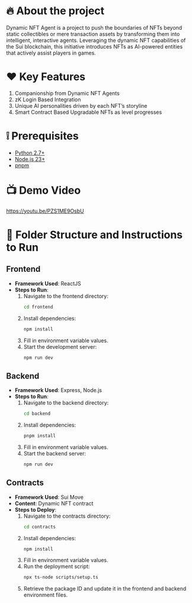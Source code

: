 # 🔥 About the project
Dynamic NFT Agent is a project to push the boundaries of NFTs beyond static collectibles or mere transaction assets by transforming them into intelligent, interactive agents. Leveraging the dynamic NFT capabilities of the Sui blockchain, this initiative introduces NFTs as AI-powered entities that actively assist players in games.

# ❤️ Key Features
1. Companionship from Dynamic NFT Agents
2. zK Login Based Integration
3. Unique AI personalities driven by each NFT’s storyline
4. Smart Contract Based Upgradable NFTs as level progresses

# ❕ Prerequisites
- [Python 2.7+](https://www.python.org/)
- [Node.js 23+](https://nodejs.org/)
- [pnpm](https://pnpm.io/)

# 📺 Demo Video
https://youtu.be/PZS1ME9OsbU

# 📁 Folder Structure and Instructions to Run
## Frontend
- **Framework Used**: ReactJS
- **Steps to Run**:
  1. Navigate to the frontend directory:
     ```sh
     cd frontend
     ```
  2. Install dependencies:
     ```sh
     npm install
     ```
  3. Fill in environment variable values.
  4. Start the development server:
     ```sh
     npm run dev
     ```

## Backend
- **Framework Used**: Express, Node.js
- **Steps to Run**:
  1. Navigate to the backend directory:
     ```sh
     cd backend
     ```
  2. Install dependencies:
     ```sh
     pnpm install
     ```
  3. Fill in environment variable values.
  4. Start the backend server:
     ```sh
     npm run dev
     ```

## Contracts
- **Framework Used**: Sui Move
- **Content**: Dynamic NFT contract
- **Steps to Deploy**:
  1. Navigate to the contracts directory:
     ```sh
     cd contracts
     ```
  2. Install dependencies:
     ```sh
     npm install
     ```
  3. Fill in environment variable values.
  4. Run the deployment script:
     ```sh
     npx ts-node scripts/setup.ts
     ```
  5. Retrieve the package ID and update it in the frontend and backend environment files.